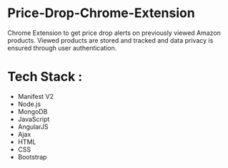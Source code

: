 # Price-Drop-Chrome-Extension
Chrome Extension to get price drop alerts on previously viewed Amazon products. Viewed products are stored and tracked and data privacy is ensured through user authentication.

# Tech Stack : 
* Manifest V2
* Node.js
* MongoDB
* JavaScript
* AngularJS
* Ajax
* HTML
* CSS
* Bootstrap
